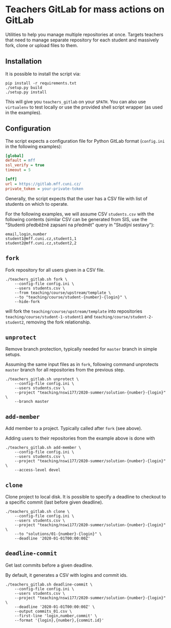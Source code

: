 # Teachers GitLab for mass actions on GitLab

Utilities to help you manage multiple repositories at once.
Targets teachers that need to manage separate repository for each
student and massively fork, clone or upload files to them.

## Installation

It is possible to install the script via:

```shell
pip install -r requirements.txt
./setup.py build
./setup.py install
```

This will give you `teachers_gitlab` on your `$PATH`. You can also
use `virtualenv` to test locally or use the provided shell script
wrapper (as used in the examples).

## Configuration

The script expects a configuration file for Python GitLab
format (`config.ini` in the following examples):

```ini
[global]
default = mff
ssl_verify = true
timeout = 5

[mff]
url = https://gitlab.mff.cuni.cz/
private_token = your-private-token
```

Generally, the script expects that the user has a CSV file with
list of students on which to operate.

For the following examples, we will assume CSV `students.csv` with
the following contents (similar CSV can be generated from SIS,
use the "Studenti předběžně zapsaní na předmět" query in
"Studijní sestavy"):

```csv
email,login,number
student1@mff.cuni.cz,student1,1
student2@mff.cuni.cz,student2,2
```

## `fork`

Fork repository for all users given in a CSV file.

```shell
./teachers_gitlab.sh fork \
    --config-file config.ini \
    --users students.csv \
    --from teaching/course/upstream/template \
    --to "teaching/course/student-{number}-{login}" \
    --hide-fork
```

will fork the `teaching/course/upstream/template` into
repositories `teaching/course/student-1-student1`
and `teaching/course/student-2-student2`, removing the
fork relationship.

## `unprotect`

Remove branch protection, typically needed for `master` branch
in simple setups.

Assuming the same input files as in `fork`, following command
unprotects `master` branch for all repositories from the previous
step.

```shell
./teachers_gitlab.sh unprotect \
    --config-file config.ini \
    --users students.csv \
    --project "teaching/nswi177/2020-summer/solution-{number}-{login}" \
    --branch master
```

## `add-member`

Add member to a project. Typically called after `fork` (see above).

Adding users to their repositories from the example above is done with

```shell
./teachers_gitlab.sh add-member \
    --config-file config.ini \
    --users students.csv \
    --project "teaching/nswi177/2020-summer/solution-{number}-{login}" \
    --access-level devel
```

## `clone`

Clone project to local disk. It is possible to specify a deadline to
checkout to a specific commit (last before given deadline).

```shell
./teachers_gitlab.sh clone \
    --config-file config.ini \
    --users students.csv \
    --project "teaching/nswi177/2020-summer/solution-{number}-{login}" \
    --to "solutions/01-{number}-{login}" \
    --deadline '2020-01-01T00:00:00Z'
```

## `deadline-commit`

Get last commits before a given deadline.

By default, it generates a CSV with logins and commit ids.

```shell
./teachers_gitlab.sh deadline-commit \
    --config-file config.ini \
    --users students.csv \
    --project "teaching/nswi177/2020-summer/solution-{number}-{login}" \
    --deadline '2020-01-01T00:00:00Z' \
    --output commits_01.csv \
    --first-line 'login,number,commit' \
    --format '{login},{number},{commit.id}'
```
